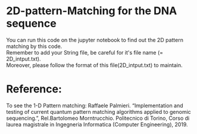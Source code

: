 # 2D-pattern-Matching for the DNA sequence
You can run this code on the jupyter notebook to find out the 2D pattern matching by this code.\
Remember to add your String file, be careful for it's file name (= 2D_intput.txt).\
Moreover, please follow the format of this file(2D_intput.txt) to maintain. 

# Reference:
To see the 1-D Pattern matching:
Raffaele Palmieri. “Implementation and testing of current quantum pattern matching algorithms applied to genomic sequencing.”, Rel.Bartolomeo Morntrucchio. Politecnico di Torino, Corso di laurea magistrale in Ingegneria Informatica (Computer Engineering), 2019.
